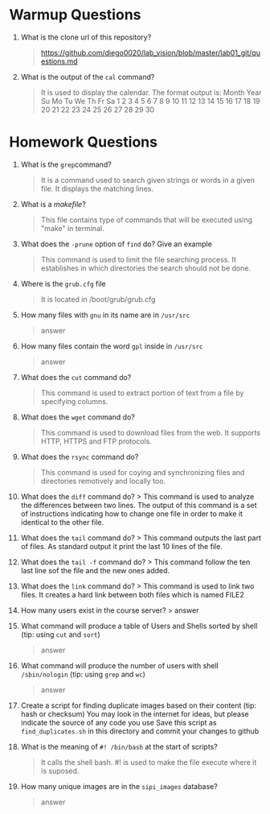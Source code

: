 # Warmup Questions

1.  What is the clone url of this repository?
    >  https://github.com/diego0020/lab_vision/blob/master/lab01_git/questions.md

2.  What is the output of the ``cal`` command?

    > It is used to display the calendar. The format output is: 
    > Month Year 
    > Su Mo Tu We Th Fr Sa 
    > 1 2 3 4 5 6 7 8 9 10 11 12 13 14 15 16 17 18 19 20 21 22 23 24 25 26 27 28 29 30

# Homework Questions

1.  What is the ``grep``command?
    > It is a command used to search given strings or words in a given file. It displays the matching lines.

2.  What is a *makefile*?
    >   This file contains type of commands that will be executed using "make" in terminal. 

4.  What does the ``-prune`` option of ``find`` do? Give an example
    >  This  command is used to limit the file searching process. It establishes in which directories the search should not be done. 
5.  Where is the ``grub.cfg``  file
    >   It is located in /boot/grub/grub.cfg

6.  How many files with ``gnu`` in its name are in ``/usr/src`` 
    >   answer

7.  How many files contain the word ``gpl`` inside in ``/usr/src``
    >   answer

8.  What does the ``cut`` command do?
    >   This command is used to extract portion of text from a file by specifying columns. 

9.  What does the ``wget`` command do?
    >  This command is used to download files from the web. It supports HTTP, HTTPS and FTP protocols.

9.  What does the ``rsync`` command do?
    >   This command is used for coying and synchronizing files and directories remotively and locally too. 

10.  What does the ``diff`` command do?
    >   This command is used to analyze the differences between two lines. The output of this command is a set of instructions indicating how to change one file in order to make it identical to the other file. 

10.  What does the ``tail`` command do?
    >  This command outputs the last part of files. As standard output it print the last 10 lines of the file. 

10.  What does the ``tail -f`` command do?
    >   This command follow the ten last line sof the file and the new ones added. 

10.  What does the ``link`` command do?
    >   This command is used to link two files. It creates a hard link between both files which is named FILE2

11.  How many users exist in the course server?
    >   answer

12. What command will produce a table of Users and Shells sorted by shell (tip: using ``cut`` and ``sort``)
    >   answer

13. What command will produce the number of users with shell ``/sbin/nologin`` (tip: using ``grep`` and ``wc``)
    >   answer

15. Create a script for finding duplicate images based on their content (tip: hash or checksum)
    You may look in the internet for ideas, but please indicate the source of any code you use
    Save this script as ``find_duplicates.sh`` in this directory and commit your changes to github

16. What is the meaning of ``#! /bin/bash`` at the start of scripts?
    >  It calls the shell bash. #! is used to make the file execute where it is suposed. 

17. How many unique images are in the ``sipi_images`` database?
    >   answer
    
